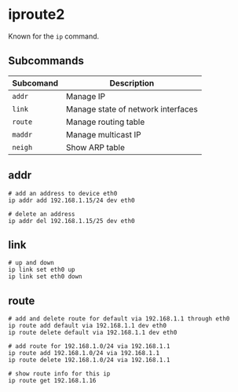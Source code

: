 # iproute2

Known for the `ip` command.

## Subcommands

| Subcomand | Description |
| --------- | ----------- |
| `addr`    | Manage IP |
| `link`    | Manage state of network interfaces |
| `route`   | Manage routing table |
| `maddr`   | Manage multicast IP |
| `neigh`   | Show ARP table |

## addr

```shell
# add an address to device eth0
ip addr add 192.168.1.15/24 dev eth0

# delete an address
ip addr del 192.168.1.15/25 dev eth0
```

## link

```shell
# up and down
ip link set eth0 up
ip link set eth0 down
```

## route

```shell
# add and delete route for default via 192.168.1.1 through eth0
ip route add default via 192.168.1.1 dev eth0
ip route delete default via 192.168.1.1 dev eth0

# add route for 192.168.1.0/24 via 192.168.1.1
ip route add 192.168.1.0/24 via 192.168.1.1
ip route delete 192.168.1.0/24 via 192.168.1.1

# show route info for this ip
ip route get 192.168.1.16
```

